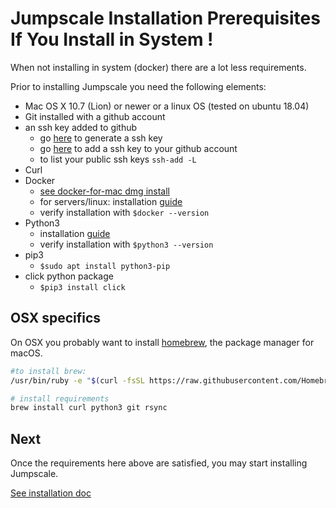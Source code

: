 # Jumpscale Installation Prerequisites If You Install in System !

When not installing in system (docker) there are a lot less requirements.

Prior to installing Jumpscale you need the following elements:

* Mac OS X 10.7 (Lion) or newer or a linux OS (tested on ubuntu 18.04)
* Git installed with a github account
* an ssh key added to github
  * go [here](https://help.github.com/en/articles/generating-a-new-ssh-key-and-adding-it-to-the-ssh-agent) to generate a ssh key
  * go [here](https://help.github.com/en/articles/adding-a-new-ssh-key-to-your-github-account) to add a ssh key to your github account
  * to list your public ssh keys `ssh-add -L`
* Curl
* Docker
  * [see docker-for-mac dmg install](https://docs.docker.com/v17.12/docker-for-mac/install/#download-docker-for-mac)
  * for servers/linux: installation [guide](https://docs.docker.com/v17.12/install/#server)
  * verify installation with `$docker --version`
* Python3
  * installation [guide](https://www.python.org/downloads/)
  * verify installation with `$python3 --version`
* pip3  
  * `$sudo apt install python3-pip`
* click python package  
  * `$pip3 install click`

<a name="osx"></a>
## OSX specifics
On OSX you probably want to install [homebrew](https://brew.sh), the package manager for macOS.

```bash
#to install brew:
/usr/bin/ruby -e "$(curl -fsSL https://raw.githubusercontent.com/Homebrew/install/master/install)"

# install requirements
brew install curl python3 git rsync
```

## Next

Once the requirements here above are satisfied, you may start installing Jumpscale.

[See installation doc](/docs/Installation/README.md)

